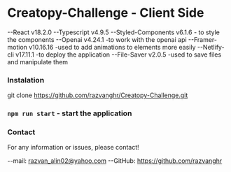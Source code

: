 # Creatopy-Challenge - Client Side

--React v18.2.0
--Typescript v4.9.5 
--Styled-Components v6.1.6 - to style the components
--Openai v4.24.1 -to work with the openai api
--Framer-motion v10.16.16 -used to add animations to elements more easily
--Netlify-cli v17.11.1 -to deploy the application
--File-Saver v2.0.5 -used to save files and manipulate them
  

### Instalation

git clone https://github.com/razvanghr/Creatopy-Challenge.git


### `npm run start` - start the application


### Contact

For any information or issues, please contact!

--mail: razvan_alin02@yahoo.com --GitHub: https://github.com/razvanghr
